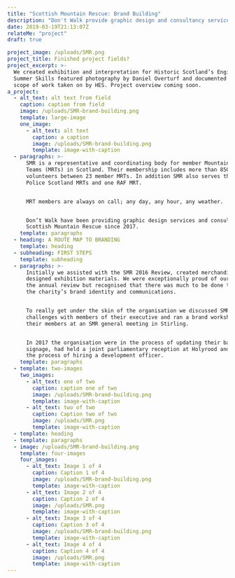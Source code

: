 ```yaml
---
title: "Scottish Mountain Rescue: Brand Building"
description: "Don't Walk provide graphic design and consultancy services to Scottish Mountain Rescue"
date: 2019-03-19T21:13:07Z
relateMe: "project"
draft: true

project_image: /uploads/SMR.png
project_title: Finished project fields?
project_excerpt: >-
  We created exhibition and interpretation for Historic Scotland’s Engine Shed.
  Summer Skills featured photography by Daniel Overturf and documented the broad
  scope of work taken on by HES. Project overview coming soon.
a_project:
  - alt_text: alt text from field
    caption: caption from field
    image: /uploads/SMR-brand-building.png
    template: large-image
    one_image:
      - alt_text: alt text
        caption: a caption
        image: /uploads/SMR-brand-building.png
        template: image-with-caption
  - paragraphs: >-
      SMR is a representative and coordinating body for member Mountain Rescue
      Teams (MRTs) in Scotland. Their membership includes more than 850
      volunteers between 23 member MRTs. In addition SMR also serves three
      Police Scotland MRTs and one RAF MRT.


      MRT members are always on call; any day, any hour, any weather.


      Don’t Walk have been providing graphic design services and consultancy to
      Scottish Mountain Rescue since 2017.
    template: paragraphs
  - heading: A ROUTE MAP TO BRANDING
    template: heading
  - subheading: FIRST STEPS
    template: subheading
  - paragraphs: >-
      Initially we assisted with the SMR 2016 Review, created merchandise and
      designed exhibition materials. We were exceptionally proud of our work on
      the annual review but recognised that there was much to be done to develop
      the charity’s brand identity and communications.


      To really get under the skin of the organisation we discussed SMRs
      challenges with members of their executive and ran a brand workshop for
      their members at an SMR general meeting in Stirling.


      In 2017 the organisation were in the process of updating their base
      signage, had held a joint parliamentary reception at Holyrood and were in
      the process of hiring a development officer.
    template: paragraphs
  - template: two-images
    two_images:
      - alt_text: one of two
        caption: caption one of two
        image: /uploads/SMR-brand-building.png
        template: image-with-caption
      - alt_text: two of two
        caption: Caption two of two
        image: /uploads/SMR.png
        template: image-with-caption
  - template: heading
  - template: paragraphs
  - image: /uploads/SMR-brand-building.png
    template: four-images
    four_images:
      - alt_text: Image 1 of 4
        caption: Caption 1 of 4
        image: /uploads/SMR-brand-building.png
        template: image-with-caption
      - alt_text: Image 2 of 4
        caption: Caption 2 of 4
        image: /uploads/SMR.png
        template: image-with-caption
      - alt_text: Image 3 of 4
        caption: Caption 3 of 4
        image: /uploads/SMR-brand-building.png
        template: image-with-caption
      - alt_text: Image 4 of 4
        caption: Caption 4 of 4
        image: /uploads/SMR.png
        template: image-with-caption
---
```

